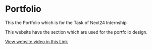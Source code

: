 <h1>Portfolio</h1>
<p>This the Portfolio which is for the Task of Next24 Internship</p>
<p>This website have the section which are used for the portfolio design.</p>
<a href="https://drive.google.com/file/d/1z7A5LU-jMDw13XdRPjQCrz3d5szz5hbF/view?usp=sharing">View website video in this Link</a>
